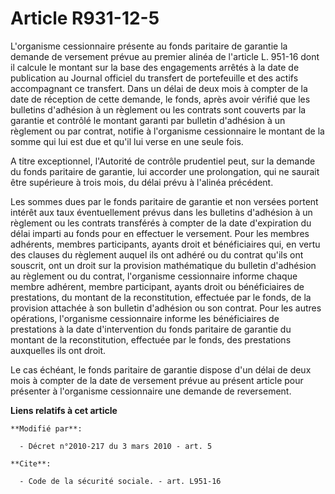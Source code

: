 # Article R931-12-5

L'organisme cessionnaire présente au fonds paritaire de garantie la demande de versement prévue au premier alinéa de
l'article L. 951-16 dont il calcule le montant sur la base des engagements arrêtés à la date de publication au Journal
officiel du transfert de portefeuille et des actifs accompagnant ce transfert. Dans un délai de deux mois à compter de la
date de réception de cette demande, le fonds, après avoir vérifié que les bulletins d'adhésion à un règlement ou les contrats
sont couverts par la garantie et contrôlé le montant garanti par bulletin d'adhésion à un règlement ou par contrat, notifie à
l'organisme cessionnaire le montant de la somme qui lui est due et qu'il lui verse en une seule fois.

A titre exceptionnel,    l'Autorité de contrôle prudentiel peut, sur la demande du fonds paritaire de garantie, lui accorder
une prolongation, qui ne saurait être supérieure à trois mois, du délai prévu à l'alinéa précédent. 

Les sommes dues par le fonds paritaire de garantie et non versées portent intérêt aux taux éventuellement prévus dans les
bulletins d'adhésion à un règlement ou les contrats transférés à compter de la date d'expiration du délai imparti au fonds
pour en effectuer le versement. Pour les membres adhérents, membres participants, ayants droit et bénéficiaires qui, en vertu
des clauses du règlement auquel ils ont adhéré ou du contrat qu'ils ont souscrit, ont un droit sur la provision mathématique
du bulletin d'adhésion au règlement ou du contrat, l'organisme cessionnaire informe chaque membre adhérent, membre
participant, ayants droit ou bénéficiaires de prestations, du montant de la reconstitution, effectuée par le fonds, de la
provision attachée à son bulletin d'adhésion ou son contrat. Pour les autres opérations, l'organisme cessionnaire informe les
bénéficiaires de prestations à la date d'intervention du fonds paritaire de garantie du montant de la reconstitution,
effectuée par le fonds, des prestations auxquelles ils ont droit. 

Le cas échéant, le fonds paritaire de garantie dispose d'un délai de deux mois à compter de la date de versement prévue au
présent article pour présenter à l'organisme cessionnaire une demande de reversement.

**Liens relatifs à cet article**

	**Modifié par**:

	  - Décret n°2010-217 du 3 mars 2010 - art. 5

	**Cite**:

	  - Code de la sécurité sociale. - art. L951-16
